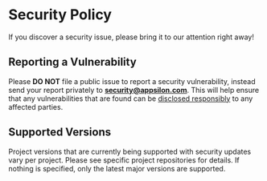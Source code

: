 # Security Policy

If you discover a security issue, please bring it to our attention right away!

## Reporting a Vulnerability

Please **DO NOT** file a public issue to report a security vulnerability,
instead send your report privately to **security@appsilon.com**. This will help
ensure that any vulnerabilities that are found can be [disclosed
responsibly](https://en.wikipedia.org/wiki/Responsible_disclosure) to any
affected parties.

## Supported Versions

Project versions that are currently being supported with security updates vary
per project. Please see specific project repositories for details. If nothing
is specified, only the latest major versions are supported.
